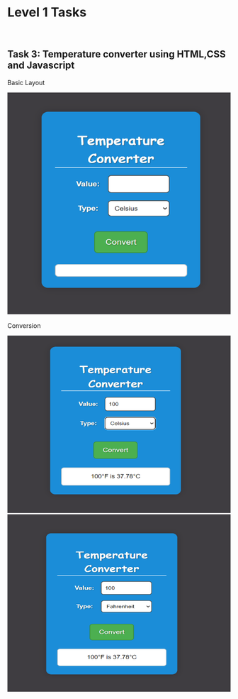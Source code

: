 <h1>Level 1 Tasks</h1>
<br>
<h2>Task 3: Temperature converter using HTML,CSS and Javascript</h2>
<p>Basic Layout</p>
<img src="s1.png" width=700px height=500px>
<br>
<p>Conversion</p>
<img src="s2.png" width=5500px height=400px>
<img src="s3.png" width=5500px height=400px>



